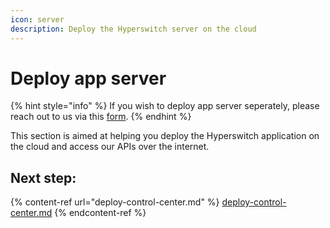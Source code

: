 ```yaml
---
icon: server
description: Deploy the Hyperswitch server on the cloud
---
```


# Deploy app server

{% hint style="info" %}
If you wish to deploy app server seperately, please reach out to us via this [form](https://hyperswitch.io/contact-us).&#x20;
{% endhint %}

This section is aimed at helping you deploy the Hyperswitch application on the cloud and access our APIs over the internet.

## Next step:

{% content-ref url="deploy-control-center.md" %}
[deploy-control-center.md](deploy-control-center.md)
{% endcontent-ref %}
